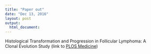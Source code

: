 ```yaml
---
title: "Paper out"
date: "Dec 13, 2016"
layout: post
output:
  html_document:
---
```


Histological Transformation and Progression in Follicular Lymphoma: A Clonal Evolution Study (link to [PLOS Medicine](http://journals.plos.org/plosmedicine/article?id=10.1371/journal.pmed.1002197))
